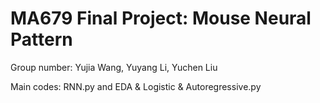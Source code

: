 # MA679  Final Project:  Mouse Neural Pattern

Group number: Yujia Wang, Yuyang Li, Yuchen Liu

Main codes: RNN.py and EDA & Logistic & Autoregressive.py
